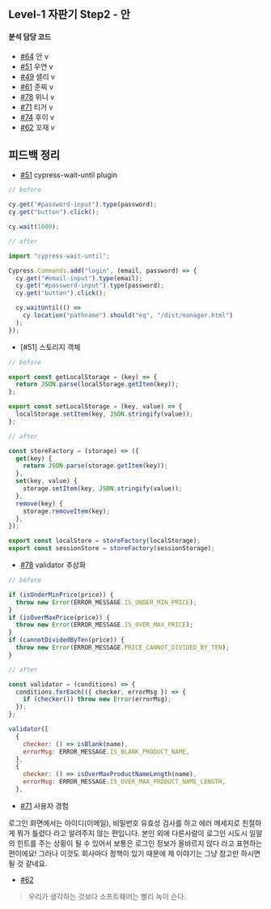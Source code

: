 ## Level-1 자판기 Step2 - 안

#### 분석 담당 코드

- [#64](https://github.com/woowacourse/javascript-vendingmachine/pull/64) 안 v
- [#51](https://github.com/woowacourse/javascript-vendingmachine/pull/51) 우연 v
- [#49](https://github.com/woowacourse/javascript-vendingmachine/pull/49) 샐리 v
- [#61](https://github.com/woowacourse/javascript-vendingmachine/pull/61) 준찌 v
- [#78](https://github.com/woowacourse/javascript-vendingmachine/pull/78) 위니 v
- [#71](https://github.com/woowacourse/javascript-vendingmachine/pull/71) 티거 v
- [#74](https://github.com/woowacourse/javascript-vendingmachine/pull/74) 후이 v
- [#62](https://github.com/woowacourse/javascript-vendingmachine/pull/62) 꼬재 v

## 피드백 정리

- [#51](https://github.com/woowacourse/javascript-vendingmachine/pull/51#discussion_r845100836) cypress-wait-until plugin

```js
// before

cy.get("#password-input").type(password);
cy.get("button").click();

cy.wait(1000);

// after

import "cypress-wait-until";

Cypress.Commands.add("login", (email, password) => {
  cy.get("#email-input").type(email);
  cy.get("#password-input").type(password);
  cy.get("button").click();

  cy.waitUntil(() =>
    cy.location("pathname").should("eq", "/dist/manager.html")
  );
});
```

- [#51] 스토리지 객체

```js
// before

export const getLocalStorage = (key) => {
  return JSON.parse(localStorage.getItem(key));
};

export const setLocalStorage = (key, value) => {
  localStorage.setItem(key, JSON.stringify(value));
};

// after

const storeFactory = (storage) => ({
  get(key) {
    return JSON.parse(storage.getItem(key));
  },
  set(key, value) {
    storage.setItem(key, JSON.stringify(value));
  },
  remove(key) {
    storage.removeItem(key);
  },
});

export const localStore = storeFactory(localStorage);
export const sessionStore = storeFactory(sessionStorage);
```

- [#78](https://github.com/woowacourse/javascript-vendingmachine/pull/78#discussion_r846564907) validator 추상화

```js
// before

if (isUnderMinPrice(price)) {
  throw new Error(ERROR_MESSAGE.IS_UNDER_MIN_PRICE);
}
if (isOverMaxPrice(price)) {
  throw new Error(ERROR_MESSAGE.IS_OVER_MAX_PRICE);
}
if (cannotDividedByTen(price)) {
  throw new Error(ERROR_MESSAGE.PRICE_CANNOT_DIVIDED_BY_TEN);
}

// after

const validator = (conditions) => {
  conditions.forEach(({ checker, errorMsg }) => {
    if (checker()) throw new Error(errorMsg);
  });
};

validator([
  {
    checker: () => isBlank(name),
    errorMsg: ERROR_MESSAGE.IS_BLANK_PRODUCT_NAME,
  },
  {
    checker: () => isOverMaxProductNameLength(name),
    errorMsg: ERROR_MESSAGE.IS_OVER_MAX_PRODUCT_NAME_LENGTH,
  },
```

- [#71](https://github.com/woowacourse/javascript-vendingmachine/pull/71#discussion_r846652945) 사용자 경험

로그인 화면에서는 아이디(이메일), 비밀번호 유효성 검사를 하고 에러 메세지로 친절하게 뭐가 틀렸다 라고 알려주지 않는 편입니다. 본인 외에 다른사람이 로그인 시도시 일말의 힌트를 주는 상황이 될 수 있어서 보통은 로그인 정보가 올바르지 않다 라고 표현하는 편이에요! 그러나 이것도 회사마다 정책이 있기 때문에 제 이야기는 그냥 참고만 하시면 될 것 같네요.

- [#62](https://github.com/woowacourse/javascript-vendingmachine/pull/62/files/f77f039f41166e45d67c107569d51bd5bf633cf0#r847362869)

> 우리가 생각하는 것보다 소프트웨어는 빨리 녹이 슨다.
